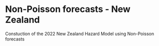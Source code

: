 # Non-Poisson forecasts - New Zealand
Constuction of the 2022 New Zealand Hazard Model using Non-Poisson forecasts
